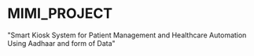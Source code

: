 # MIMI_PROJECT
"Smart Kiosk System for Patient Management and Healthcare Automation Using Aadhaar and form of Data"
